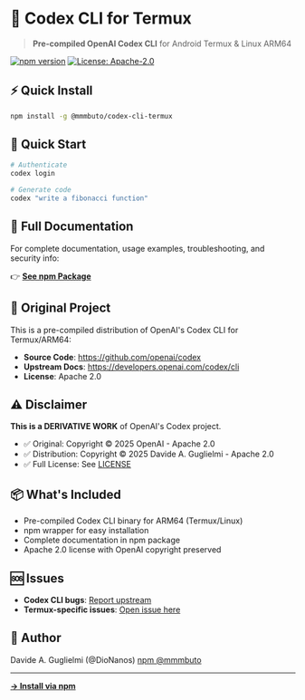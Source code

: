 # 🚀 Codex CLI for Termux

> **Pre-compiled OpenAI Codex CLI** for Android Termux & Linux ARM64

[![npm version](https://img.shields.io/npm/v/@mmmbuto/codex-cli-termux)](https://www.npmjs.com/package/@mmmbuto/codex-cli-termux)
[![License: Apache-2.0](https://img.shields.io/badge/License-Apache%202.0-blue.svg)](./LICENSE)

## ⚡ Quick Install

```bash
npm install -g @mmmbuto/codex-cli-termux
```

## 🎯 Quick Start

```bash
# Authenticate
codex login

# Generate code
codex "write a fibonacci function"
```

## 📖 Full Documentation

For complete documentation, usage examples, troubleshooting, and security info:

👉 **[See npm Package](https://www.npmjs.com/package/@mmmbuto/codex-cli-termux)**

## 🔗 Original Project

This is a pre-compiled distribution of OpenAI's Codex CLI for Termux/ARM64:

- **Source Code**: https://github.com/openai/codex
- **Upstream Docs**: https://developers.openai.com/codex/cli
- **License**: Apache 2.0

## ⚠️ Disclaimer

**This is a DERIVATIVE WORK** of OpenAI's Codex project.

- ✅ Original: Copyright © 2025 OpenAI - Apache 2.0
- ✅ Distribution: Copyright © 2025 Davide A. Guglielmi - Apache 2.0
- ✅ Full License: See [LICENSE](./LICENSE)

## 📦 What's Included

- Pre-compiled Codex CLI binary for ARM64 (Termux/Linux)
- npm wrapper for easy installation
- Complete documentation in npm package
- Apache 2.0 license with OpenAI copyright preserved

## 🆘 Issues

- **Codex CLI bugs**: [Report upstream](https://github.com/openai/codex/issues)
- **Termux-specific issues**: [Open issue here](https://github.com/DioNanos/codex-termux/issues)

## 👤 Author

Davide A. Guglielmi (@DioNanos)
[npm @mmmbuto](https://www.npmjs.com/org/mmmbuto)

---

**[→ Install via npm](https://www.npmjs.com/package/@mmmbuto/codex-cli-termux)**
